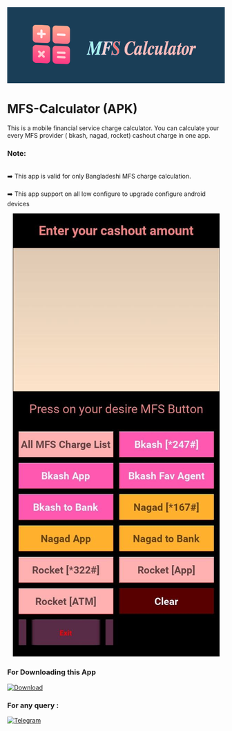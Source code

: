 <div aligb = "center">

<img src = "https://github.com/nh-404/MFS-Calculator/blob/1f0755fe076a9cd369f32cd703c07157036fe3ca/mfsCal.png">

</div>

# MFS-Calculator (APK)

This is a mobile financial service charge calculator. You can calculate your every MFS provider ( bkash, nagad, rocket) cashout charge in one app. 

### Note:

<br> ➡️ This app is valid for only Bangladeshi MFS charge calculation. </br>
<br> ➡️ This app support on all low configure to upgrade configure android devices </br>


<div align= "center">
  
<img src = "https://github.com/nh-404/MFS-Calculator/blob/fc039bd162056dd460474fcf947c465375c32f14/MFS%20SS.jpg">
 
</div>

### For Downloading this App

[![Download](https://img.shields.io/badge/Download-brightgreen)](https://drive.google.com/drive/folders/16OmwVKblBXEZKIVrp9lm-0f5NCZteJup)
  
### For any query :

[![Telegram](https://img.shields.io/badge/Telegram-blue?style=for-the-badge&logo=telegram&logoColor=white)](https://t.me/nh_404)

